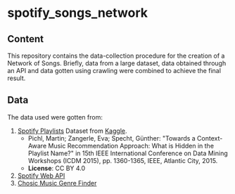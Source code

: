# spotify_songs_network


## Content
This repository contains the data-collection procedure for the creation of a Network of Songs. Briefly, data from a large dataset, data obtained through an API and data gotten using crawling were combined to achieve the final result.

## Data
The data used were gotten from:
1. [Spotify Playlists](https://www.kaggle.com/andrewmvd/spotify-playlists) Dataset from [Kaggle](https://www.kaggle.com/).
    * Pichl, Martin; Zangerle, Eva; Specht, Günther: "Towards a Context-Aware Music Recommendation Approach: What is Hidden in the Playlist Name?" in 15th IEEE International Conference on Data Mining Workshops (ICDM 2015), pp. 1360-1365, IEEE, Atlantic City, 2015.
    * **License**: CC BY 4.0
2. [Spotify Web API](https://developer.spotify.com/documentation/web-api/)
3. [Chosic Music Genre Finder](https://www.chosic.com/music-genre-finder/)
